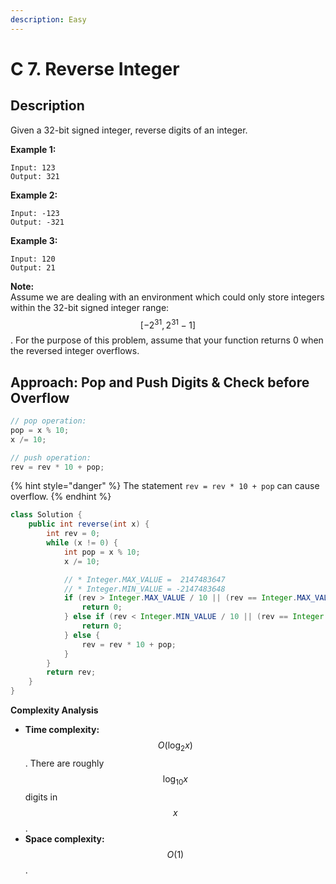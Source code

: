 ```yaml
---
description: Easy
---
```


# C 7. Reverse Integer

## Description

Given a 32-bit signed integer, reverse digits of an integer.

**Example 1:**

```text
Input: 123
Output: 321
```

**Example 2:**

```text
Input: -123
Output: -321
```

**Example 3:**

```text
Input: 120
Output: 21
```

**Note:**  
Assume we are dealing with an environment which could only store integers within the 32-bit signed integer range: $$[−2^{31},  2^{31} − 1]$$. For the purpose of this problem, assume that your function returns 0 when the reversed integer overflows.

## Approach: **Pop and Push Digits & Check before Overflow**

```java
// pop operation:
pop = x % 10;
x /= 10;

// push operation:
rev = rev * 10 + pop;
```

{% hint style="danger" %}
The statement `rev = rev * 10 + pop` can cause overflow.
{% endhint %}

```java
class Solution {
    public int reverse(int x) {
        int rev = 0;
        while (x != 0) {
            int pop = x % 10;
            x /= 10;

            // * Integer.MAX_VALUE =  2147483647
            // * Integer.MIN_VALUE = -2147483648
            if (rev > Integer.MAX_VALUE / 10 || (rev == Integer.MAX_VALUE / 10 && pop > 7)) {
                return 0;
            } else if (rev < Integer.MIN_VALUE / 10 || (rev == Integer.MIN_VALUE / 10 && pop < -8)) {
                return 0;
            } else {
                rev = rev * 10 + pop;
            }
        }
        return rev;
    }
}
```

**Complexity Analysis**

* **Time complexity:** $$O(\log_2 {x})$$. There are roughly $$\log_{10}{x}$$ digits in $$x$$.
* **Space complexity:** $$O(1)$$.

